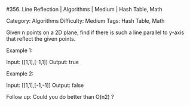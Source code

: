 #356. Line Reflection | Algorithms | Medium | Hash Table, Math

Category: Algorithms
Difficulty: Medium
Tags: Hash Table, Math

Given n points on a 2D plane, find if there is such a line parallel to y-axis that reflect the given points.

Example 1:


Input: [[1,1],[-1,1]]
Output: true



Example 2:


Input: [[1,1],[-1,-1]]
Output: false


Follow up:
Could you do better than O(n2) ?
